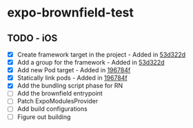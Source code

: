 # expo-brownfield-test

## TODO - iOS

- [X] Create framework target in the project - Added in [53d322d](https://github.com/pmleczek/expo-brownfield-test/commit/53d322d01818d20cba55ba4fd71fd8ce6f8d27cb)
- [X] Add a group for the framework - Added in [53d322d](https://github.com/pmleczek/expo-brownfield-test/commit/53d322d01818d20cba55ba4fd71fd8ce6f8d27cb)
- [X] Add new Pod target - Added in [196784f](https://github.com/pmleczek/expo-brownfield-test/commit/196784f565af5d990db127618cf4680e6a8282ae)
- [X] Statically link pods - Added in [196784f](https://github.com/pmleczek/expo-brownfield-test/commit/196784f565af5d990db127618cf4680e6a8282ae)
- [X] Add the bundling script phase for RN
- [ ] Add the brownfield entrypoint
- [ ] Patch ExpoModulesProvider
- [ ] Add build configurations
- [ ] Figure out building
